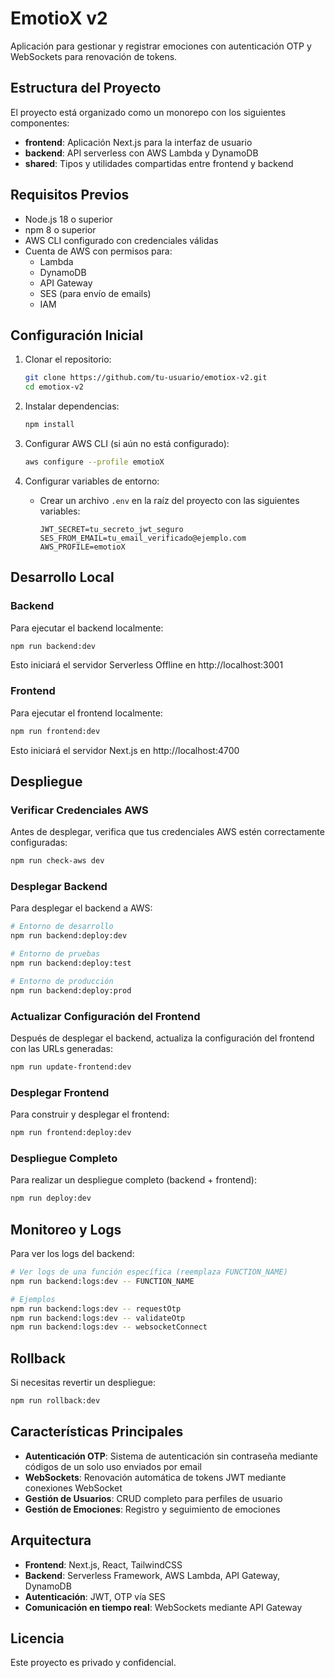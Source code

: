 # EmotioX v2

Aplicación para gestionar y registrar emociones con autenticación OTP y WebSockets para renovación de tokens.

## Estructura del Proyecto

El proyecto está organizado como un monorepo con los siguientes componentes:

- **frontend**: Aplicación Next.js para la interfaz de usuario
- **backend**: API serverless con AWS Lambda y DynamoDB
- **shared**: Tipos y utilidades compartidas entre frontend y backend

## Requisitos Previos

- Node.js 18 o superior
- npm 8 o superior
- AWS CLI configurado con credenciales válidas
- Cuenta de AWS con permisos para:
  - Lambda
  - DynamoDB
  - API Gateway
  - SES (para envío de emails)
  - IAM

## Configuración Inicial

1. Clonar el repositorio:
   ```bash
   git clone https://github.com/tu-usuario/emotiox-v2.git
   cd emotiox-v2
   ```

2. Instalar dependencias:
   ```bash
   npm install
   ```

3. Configurar AWS CLI (si aún no está configurado):
   ```bash
   aws configure --profile emotioX
   ```

4. Configurar variables de entorno:
   - Crear un archivo `.env` en la raíz del proyecto con las siguientes variables:
     ```
     JWT_SECRET=tu_secreto_jwt_seguro
     SES_FROM_EMAIL=tu_email_verificado@ejemplo.com
     AWS_PROFILE=emotioX
     ```

## Desarrollo Local

### Backend

Para ejecutar el backend localmente:

```bash
npm run backend:dev
```

Esto iniciará el servidor Serverless Offline en http://localhost:3001

### Frontend

Para ejecutar el frontend localmente:

```bash
npm run frontend:dev
```

Esto iniciará el servidor Next.js en http://localhost:4700

## Despliegue

### Verificar Credenciales AWS

Antes de desplegar, verifica que tus credenciales AWS estén correctamente configuradas:

```bash
npm run check-aws dev
```

### Desplegar Backend

Para desplegar el backend a AWS:

```bash
# Entorno de desarrollo
npm run backend:deploy:dev

# Entorno de pruebas
npm run backend:deploy:test

# Entorno de producción
npm run backend:deploy:prod
```

### Actualizar Configuración del Frontend

Después de desplegar el backend, actualiza la configuración del frontend con las URLs generadas:

```bash
npm run update-frontend:dev
```

### Desplegar Frontend

Para construir y desplegar el frontend:

```bash
npm run frontend:deploy:dev
```

### Despliegue Completo

Para realizar un despliegue completo (backend + frontend):

```bash
npm run deploy:dev
```

## Monitoreo y Logs

Para ver los logs del backend:

```bash
# Ver logs de una función específica (reemplaza FUNCTION_NAME)
npm run backend:logs:dev -- FUNCTION_NAME

# Ejemplos
npm run backend:logs:dev -- requestOtp
npm run backend:logs:dev -- validateOtp
npm run backend:logs:dev -- websocketConnect
```

## Rollback

Si necesitas revertir un despliegue:

```bash
npm run rollback:dev
```

## Características Principales

- **Autenticación OTP**: Sistema de autenticación sin contraseña mediante códigos de un solo uso enviados por email
- **WebSockets**: Renovación automática de tokens JWT mediante conexiones WebSocket
- **Gestión de Usuarios**: CRUD completo para perfiles de usuario
- **Gestión de Emociones**: Registro y seguimiento de emociones

## Arquitectura

- **Frontend**: Next.js, React, TailwindCSS
- **Backend**: Serverless Framework, AWS Lambda, API Gateway, DynamoDB
- **Autenticación**: JWT, OTP vía SES
- **Comunicación en tiempo real**: WebSockets mediante API Gateway

## Licencia

Este proyecto es privado y confidencial.
